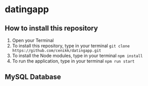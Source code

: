 # datingapp

## How to install this repository
1. Open your Terminal
2. To install this repository, type in your terminal `git clone https://github.com/cenikk/datingapp.git`  
3. To install the Node modules, type in your terminal `npm install`
4. To run the application, type in your terminal  `npm run start`

## MySQL Database

